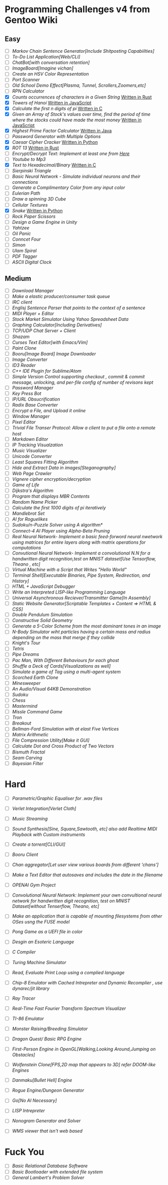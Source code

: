 # Programming Challenges v4 from Gentoo Wiki


## Easy

- [ ] *Markov Chain Sentence Generator[Include Shitposting Capabiilties]*
- [ ] *To-Do List Application[Web/CLI]*
- [ ] *ChatBot[with conversation retention]*
- [ ] *ImageBoard[Imagine vichan]*
- [ ] *Create an HSV Color Representation*
- [ ] *Port Scanner*
- [ ] *Old School Demo Effect[Plasma, Tunnel, Scrollers,Zoomers,etc]*
- [ ] *RPN Calculator*
- [x] *Counts occurrences of characters in a Given String* [Written in Rust](https://github.com/KekmaTime/PCV4/blob/main/Easy/Rust/CheckOccurences.rs)
- [x] *Towers of Hanoi* [Written in JavaScript](https://github.com/KekmaTime/PCV4/blob/main/Easy/JavaScript/TowersOfHanoi.js)
- [x] *Calculate the first n digits of pi*  [Written in C](https://github.com/KekmaTime/PCV4/blob/main/Easy/C/N-Pi.c)
- [x] *Given an Array of Stock's values over time, find the period of time where the stocks could have made the most money* [Written in JavaScript](https://github.com/KekmaTime/PCV4/blob/main/Easy/JavaScript/Stocks.js)
- [x] *Highest Prime Factor Calculator* [Written in Java](https://github.com/KekmaTime/PCV4/blob/main/Easy/Java/LargestPrime.java)
- [ ] *Password Generator with Multiple Options*
- [x] *Caesar Cipher Cracker* [Written in Python](https://github.com/KekmaTime/PCV4/blob/main/Easy/Python/CaesarCipher.py)
- [x] *ROT 13* [Written in Rust](https://github.com/KekmaTime/PCV4/blob/main/Easy/Rust/ROT13.rs)
- [ ] *Encrypt/Decrypt Text: Implement at least one from [Here](https://rumkin.com/tools/cipher/)*
- [ ] *Youtube to Mp3*
- [x] *Text to Hexadecimal/Binary* [Written in C](https://github.com/KekmaTime/PCV4/blob/main/Easy/C/Text2Hex.c)
- [ ] *Sierpinski Triangle*
- [ ] *Basic Neural Network - Simulate individual neurons and their connections*
- [ ] *Generate a Complimentary Color from any input color*
- [ ] *Eulerian Path*
- [ ] *Draw a spinning 3D Cube*
- [ ] *Cellular Textures*
- [x] *Snake* [Written in Python](https://github.com/KekmaTime/PCV4/blob/main/Easy/Python/snake.py)
- [ ] *Rock Paper Scissors*
- [ ] *Design a Game Engine in Unity*
- [ ] *Yahtzee*
- [ ] *Oil Panic*
- [ ] *Conncet Four*
- [ ] *Simon*
- [ ] *Ulam Spiral*
- [ ] *PDF Tagger*
- [ ] *ASCII Digital Clock*

## Medium

- [ ] *Download Manager*
- [ ] *Make a elastic producer/consumer task queue*
- [ ] *IRC client*
- [ ] *Englisj Sentence Parser that points to the context of a sentence*
- [ ] *MIDI Player + Editor*
- [ ] *Stock Market Simulator Using Yahoo Spreadsheet Data*
- [ ] *Graphing Calculator[Including Derivatives]*
- [ ] *TCP/UDP Chat Server + Client*
- [ ] *Shazam*
- [ ] *Curses Text Editor[with Emacs/Vim]*
- [ ] *Paint Clone*
- [ ] *Booru[Image Board] Image Downloader*
- [ ] *Image Converter*
- [ ] *ID3 Reader*
- [ ] *C++ IDE Plugin for Sublime/Atom*
- [ ] *Simple Version Control supporting checkout , commit & commit message, unlocking, and per-file config of number of revisons kept*
- [ ] *Password Manager*
- [ ] *Key Press Bot*
- [ ] *IP/URL Obsucrification*
- [ ] *Radix Base Converter*
- [ ] *Encrypt a File, and Upload it online*
- [ ] *Window Manager*
- [ ] *Pixel Editor*
- [ ] *Trivial File Transer Protocol: Allow a client to put a file onto a remote host*
- [ ] *Markdown Editor*
- [ ] *IP Tracking Visualzation*
- [ ] *Music Visualizer*
- [ ] *Unicode Converter*
- [ ] *Least Squares Fitting Algorithm*
- [ ] *Hide and Extract Data in images[Steganography]*
- [ ] *Web Page Crawler*
- [ ] *Vignere cipher encryption/decryption*
- [ ] *Game of Life*
- [ ] *Dijkstra's Algorithm*
- [ ] *Program that displays MBR Contents*
- [ ] *Random Name Picker*
- [ ] *Calculate the first 1000 digits of pi iteratively*
- [ ] *Mandlebrot Set*
- [ ] *AI for Roguelikes*
- [ ] *Sudoku/n-Puzzle Solver using A* algorithm*
- [ ] *Connect-4 AI Player using Alpha-Beta Pruning*
- [ ] *Real Neural Network- Implement a basic feed-forword neural nwetwork using matrices for entire layers along with matrix operations for computations*
- [ ] *Convutional Neural Network- Implement a convolutional N.N for a handwritten digit recognition,test on MNIST dataset[Use Tensorflow, Theano , etc]*
- [ ] *Virtual Machine with a Script that Writes "Hello World"*
- [ ] *Terminal Shell[Executable Binaries, Pipe System, Redirection, and History]*
- [ ] *HTML + JavaScript Debugger*
- [ ] *Write an Interpreted LISP-like Programming Language*
- [ ] *Universal Asynchronous Reciever/Transmitter Game[In Assembly]*
- [ ] *Static Website Generator[Scriptable Templates + Content => HTML & CSS]*
- [ ] *Double Pendulum Simulation*
- [ ] *Constructive Solid Geometry*
- [ ] *Generate a 5-Color Scheme from the most dominant tones in an image*
- [ ] *N-Body Simulator wiht particles having a certain mass and radius depending on the mass that merge if they collide*
- [ ] *Knight's Tour*
- [ ] *Tetris*
- [ ] *Pipe Dreams*
- [ ] *Pac Man, With Different Behaviours for each ghost*
- [ ] *Shuffle a Deck of Cards[Visualizations as well]*
- [ ] *Simulate a game of Tag using a multi-agent system*
- [ ] *Scorched Earth Clone*
- [ ] *Minesweeper*
- [ ] *An Audio/Visual 64KB Demonstration*
- [ ] *Sudoku*
- [ ] *Chess*
- [ ] *Mastermind*
- [ ] *Missle Command Game*
- [ ] *Tron*
- [ ] *Breakout*
- [ ] *Bellman-Ford Simulation with at elast Five Vertices*
- [ ] *Matrix Arithmetic*
- [ ] *File Compression Utility[Make it GUI]*
- [ ] *Calculate Dot and Cross Product of Two Vectors*
- [ ] *Bismuth Fractal*
- [ ] *Seam Carving*
- [ ] *Bayesian Filter*

# Hard

- [ ] *Parametric/Graphic Equaliser for .wav files*
- [ ] *Verlet Integration[Verlet Cloth]*
- [ ] *Music Streaming*
- [ ] *Sound Synthesis[Sine, Square,Sawtooth, etc] also add Realtime MIDI Playback with Custom instruments*
- [ ] *Create a torrent[CLI/GUI]*
- [ ] *Booru Client*
- [ ] *Chan aggregator[Let user view various boards from different 'chans']*
- [ ] *Make a Text Editor that autosaves and includes the date in the filename*
- [ ] *OPENAI Gym Project*

- [ ] *Convolutional Neural Network: Implement your own convultional neural network for handwritten digit recognition, test on MNIST Dataset[without Tenserflow, Theano, etc]*
- [ ] *Make an application that is capable of mounting filesystems from other OSes usng the FUSE model*
- [ ] *Pong Game as a UEFI file in color*
- [ ] *Desgin an Esoteric Language*
- [ ] *C Compiler*
- [ ] *Turing Machine Simulator*
- [ ] *Read, Evaluate Print Loop using a complied language*
- [ ] *Chip-8 Emulator with Cached Intrepreter and Dynamic Recomplier , use dynarec/jit library*
- [ ] *Ray Tracer*
- [ ] *Real-Time Fast Fourier Transform Spectrum Visualizer*
- [ ] *TI-86 Emulator*
- [ ] *Monster Raising/Breeding Simulator*
- [ ] *Dragon Quest/ Basic RPG Engine*
- [ ] *First-Person Engine in OpenGL[Walking,Looking Around,Jumping on Obstacles]*
- [ ] *Wolfenstein Clone[FPS,2D map that appears to 3D] refer DOOM-like Engines*
- [ ] *Danmaku[Bullet Hell] Engine*
- [ ] *Rogue Engine/Dungeon Generator*
- [ ] *Go[No AI Necessary]*
- [ ] *LISP Intrepreter*
- [ ] *Nonogram Generator and Solver*
- [ ] *WMS viewer that isn't web based*

# Fuck You

- [ ] *Basic Relational Database Software*
- [ ] *Basic Bootloader with extended file system*
- [ ] *General Lambert's Problem Solver*